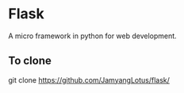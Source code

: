 # Flask
A micro framework in python for web development.
## To clone
git clone https://github.com/JamyangLotus/flask/
